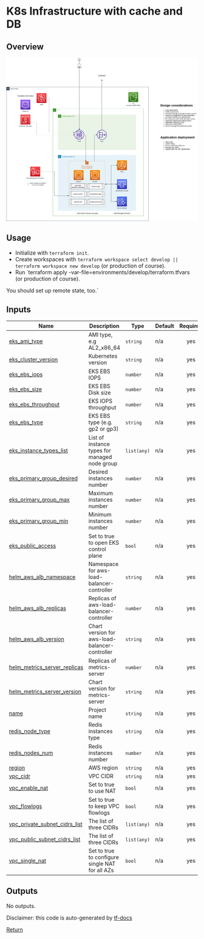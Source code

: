 <!-- BEGIN_TF_DOCS -->

# K8s Infrastructure with cache and DB

## Overview

![aws-eks-cache-db.png](./aws-eks-cache-db.png)

## Usage

* Initialize with `terraform init`.
* Create workspaces with `terraform workspace select develop || terraform workspace new develop` (or production of course).
* Run `terraform apply -var-file=environments/develop/terraform.tfvars (or production of course).

You should set up remote state, too.`

## Inputs

| Name | Description | Type | Default | Required |
|------|-------------|------|---------|:--------:|
| <a name="input_eks_ami_type"></a> [eks\_ami\_type](#input\_eks\_ami\_type) | AMI type, e.g AL2\_x86\_64 | `string` | n/a | yes |
| <a name="input_eks_cluster_version"></a> [eks\_cluster\_version](#input\_eks\_cluster\_version) | Kubernetes version | `string` | n/a | yes |
| <a name="input_eks_ebs_iops"></a> [eks\_ebs\_iops](#input\_eks\_ebs\_iops) | EKS EBS IOPS | `number` | n/a | yes |
| <a name="input_eks_ebs_size"></a> [eks\_ebs\_size](#input\_eks\_ebs\_size) | EKS EBS Disk size | `number` | n/a | yes |
| <a name="input_eks_ebs_throughput"></a> [eks\_ebs\_throughput](#input\_eks\_ebs\_throughput) | EKS IOPS throughput | `number` | n/a | yes |
| <a name="input_eks_ebs_type"></a> [eks\_ebs\_type](#input\_eks\_ebs\_type) | EKS EBS type (e.g. gp2 or gp3) | `string` | n/a | yes |
| <a name="input_eks_instance_types_list"></a> [eks\_instance\_types\_list](#input\_eks\_instance\_types\_list) | List of instance types for managed node group | `list(any)` | n/a | yes |
| <a name="input_eks_primary_group_desired"></a> [eks\_primary\_group\_desired](#input\_eks\_primary\_group\_desired) | Desired instances number | `number` | n/a | yes |
| <a name="input_eks_primary_group_max"></a> [eks\_primary\_group\_max](#input\_eks\_primary\_group\_max) | Maximum instances number | `number` | n/a | yes |
| <a name="input_eks_primary_group_min"></a> [eks\_primary\_group\_min](#input\_eks\_primary\_group\_min) | Minimum instances number | `number` | n/a | yes |
| <a name="input_eks_public_access"></a> [eks\_public\_access](#input\_eks\_public\_access) | Set to true to open EKS control plane | `bool` | n/a | yes |
| <a name="input_helm_aws_alb_namespace"></a> [helm\_aws\_alb\_namespace](#input\_helm\_aws\_alb\_namespace) | Namespace for aws-load-balancer-controller | `string` | n/a | yes |
| <a name="input_helm_aws_alb_replicas"></a> [helm\_aws\_alb\_replicas](#input\_helm\_aws\_alb\_replicas) | Replicas of aws-load-balancer-controller | `number` | n/a | yes |
| <a name="input_helm_aws_alb_version"></a> [helm\_aws\_alb\_version](#input\_helm\_aws\_alb\_version) | Chart version for aws-load-balancer-controller | `string` | n/a | yes |
| <a name="input_helm_metrics_server_replicas"></a> [helm\_metrics\_server\_replicas](#input\_helm\_metrics\_server\_replicas) | Replicas of metrics-server | `number` | n/a | yes |
| <a name="input_helm_metrics_server_version"></a> [helm\_metrics\_server\_version](#input\_helm\_metrics\_server\_version) | Chart version for metrics-server | `string` | n/a | yes |
| <a name="input_name"></a> [name](#input\_name) | Project name | `string` | n/a | yes |
| <a name="input_redis_node_type"></a> [redis\_node\_type](#input\_redis\_node\_type) | Redis instances type | `string` | n/a | yes |
| <a name="input_redis_nodes_num"></a> [redis\_nodes\_num](#input\_redis\_nodes\_num) | Redis instances number | `number` | n/a | yes |
| <a name="input_region"></a> [region](#input\_region) | AWS region | `string` | n/a | yes |
| <a name="input_vpc_cidr"></a> [vpc\_cidr](#input\_vpc\_cidr) | VPC CIDR | `string` | n/a | yes |
| <a name="input_vpc_enable_nat"></a> [vpc\_enable\_nat](#input\_vpc\_enable\_nat) | Set to true to use NAT | `bool` | n/a | yes |
| <a name="input_vpc_flowlogs"></a> [vpc\_flowlogs](#input\_vpc\_flowlogs) | Set to true to keep VPC flowlogs | `bool` | n/a | yes |
| <a name="input_vpc_private_subnet_cidrs_list"></a> [vpc\_private\_subnet\_cidrs\_list](#input\_vpc\_private\_subnet\_cidrs\_list) | The list of three CIDRs | `list(any)` | n/a | yes |
| <a name="input_vpc_public_subnet_cidrs_list"></a> [vpc\_public\_subnet\_cidrs\_list](#input\_vpc\_public\_subnet\_cidrs\_list) | The list of three CIDRs | `list(any)` | n/a | yes |
| <a name="input_vpc_single_nat"></a> [vpc\_single\_nat](#input\_vpc\_single\_nat) | Set to true to configure single NAT for all AZs | `bool` | n/a | yes |

## Outputs

No outputs.

Disclaimer: this code is auto-generated by [tf-docs](https://terraform-docs.io)

[Return](../README.md)
<!-- END_TF_DOCS -->